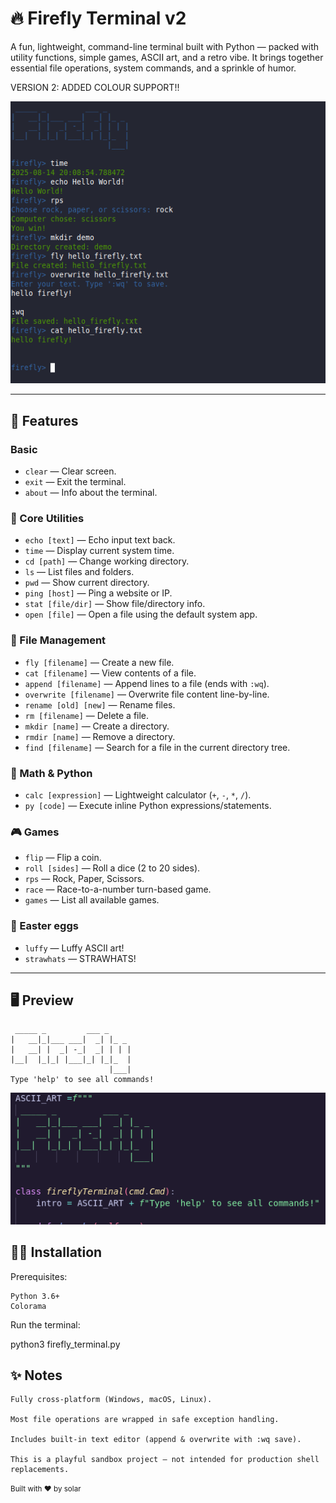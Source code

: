 # 🔥 Firefly Terminal v2

A fun, lightweight, command-line terminal built with Python — packed with utility functions, simple games, ASCII art, and a retro vibe. It brings together essential file operations, system commands, and a sprinkle of humor.

VERSION 2: ADDED COLOUR SUPPORT!!

![ASCII Logo](image.png)

---

## 🚀 Features

### Basic
- `clear` — Clear screen.
- `exit` — Exit the terminal.
- `about` — Info about the terminal.

### 🧰 Core Utilities
- `echo [text]` — Echo input text back.
- `time` — Display current system time.
- `cd [path]` — Change working directory.
- `ls` — List files and folders.
- `pwd` — Show current directory.
- `ping [host]` — Ping a website or IP.
- `stat [file/dir]` — Show file/directory info.
- `open [file]` — Open a file using the default system app.

### 📁 File Management
- `fly [filename]` — Create a new file.
- `cat [filename]` — View contents of a file.
- `append [filename]` — Append lines to a file (ends with `:wq`).
- `overwrite [filename]` — Overwrite file content line-by-line.
- `rename [old] [new]` — Rename files.
- `rm [filename]` — Delete a file.
- `mkdir [name]` — Create a directory.
- `rmdir [name]` — Remove a directory.
- `find [filename]` — Search for a file in the current directory tree.

### 🧮 Math & Python
- `calc [expression]` — Lightweight calculator (`+`, `-`, `*`, `/`).
- `py [code]` — Execute inline Python expressions/statements.

### 🎮 Games
- `flip` — Flip a coin.
- `roll [sides]` — Roll a dice (2 to 20 sides).
- `rps` — Rock, Paper, Scissors.
- `race` — Race-to-a-number turn-based game.
- `games` — List all available games.

### 🎨 Easter eggs
- `luffy` — Luffy ASCII art!
- `strawhats` — STRAWHATS!

---

## 🖥️ Preview

```shell
 _____ _         ___ _
|   __|_|___ ___|  _| |_ _
|   __| |  _| -_|  _| | | |
|__|  |_|_| |___|_| |_|_  |
                      |___|
Type 'help' to see all commands!

```
![Code](termi.png)

## 🧑‍💻 Installation
Prerequisites:

    Python 3.6+
    Colorama

Run the terminal:

python3 firefly_terminal.py

## ✨ Notes

    Fully cross-platform (Windows, macOS, Linux).

    Most file operations are wrapped in safe exception handling.

    Includes built-in text editor (append & overwrite with :wq save).

    This is a playful sandbox project — not intended for production shell replacements.

<sup> Built with ❤️ by solar <sup>
